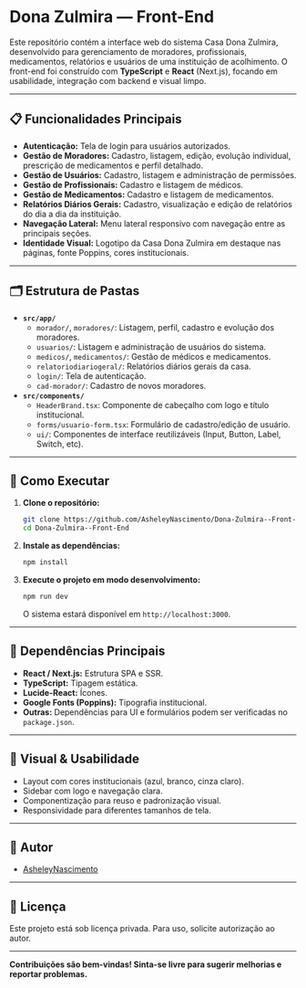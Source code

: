 # Dona Zulmira — Front-End

Este repositório contém a interface web do sistema Casa Dona Zulmira, desenvolvido para gerenciamento de moradores, profissionais, medicamentos, relatórios e usuários de uma instituição de acolhimento. O front-end foi construído com **TypeScript** e **React** (Next.js), focando em usabilidade, integração com backend e visual limpo.

---

## 📋 Funcionalidades Principais

- **Autenticação:** Tela de login para usuários autorizados.
- **Gestão de Moradores:** Cadastro, listagem, edição, evolução individual, prescrição de medicamentos e perfil detalhado.
- **Gestão de Usuários:** Cadastro, listagem e administração de permissões.
- **Gestão de Profissionais:** Cadastro e listagem de médicos.
- **Gestão de Medicamentos:** Cadastro e listagem de medicamentos.
- **Relatórios Diários Gerais:** Cadastro, visualização e edição de relatórios do dia a dia da instituição.
- **Navegação Lateral:** Menu lateral responsivo com navegação entre as principais seções.
- **Identidade Visual:** Logotipo da Casa Dona Zulmira em destaque nas páginas, fonte Poppins, cores institucionais.

---

## 🗂️ Estrutura de Pastas

- **`src/app/`**
  - `morador/`, `moradores/`: Listagem, perfil, cadastro e evolução dos moradores.
  - `usuarios/`: Listagem e administração de usuários do sistema.
  - `medicos/`, `medicamentos/`: Gestão de médicos e medicamentos.
  - `relatoriodiariogeral/`: Relatórios diários gerais da casa.
  - `login/`: Tela de autenticação.
  - `cad-morador/`: Cadastro de novos moradores.
- **`src/components/`**
  - `HeaderBrand.tsx`: Componente de cabeçalho com logo e título institucional.
  - `forms/usuario-form.tsx`: Formulário de cadastro/edição de usuário.
  - `ui/`: Componentes de interface reutilizáveis (Input, Button, Label, Switch, etc).

---

## 🚀 Como Executar

1. **Clone o repositório:**
   ```bash
   git clone https://github.com/AsheleyNascimento/Dona-Zulmira--Front-End.git
   cd Dona-Zulmira--Front-End
   ```
2. **Instale as dependências:**
   ```bash
   npm install
   ```
3. **Execute o projeto em modo desenvolvimento:**
   ```bash
   npm run dev
   ```
   O sistema estará disponível em `http://localhost:3000`.

---

## 🧩 Dependências Principais

- **React / Next.js:** Estrutura SPA e SSR.
- **TypeScript:** Tipagem estática.
- **Lucide-React:** Ícones.
- **Google Fonts (Poppins):** Tipografia institucional.
- **Outras:** Dependências para UI e formulários podem ser verificadas no `package.json`.

---

## 🎨 Visual & Usabilidade

- Layout com cores institucionais (azul, branco, cinza claro).
- Sidebar com logo e navegação clara.
- Componentização para reuso e padronização visual.
- Responsividade para diferentes tamanhos de tela.

---

## 👤 Autor

- [AsheleyNascimento](https://github.com/AsheleyNascimento)

---

## 📄 Licença

Este projeto está sob licença privada. Para uso, solicite autorização ao autor.

---

**Contribuições são bem-vindas! Sinta-se livre para sugerir melhorias e reportar problemas.**
